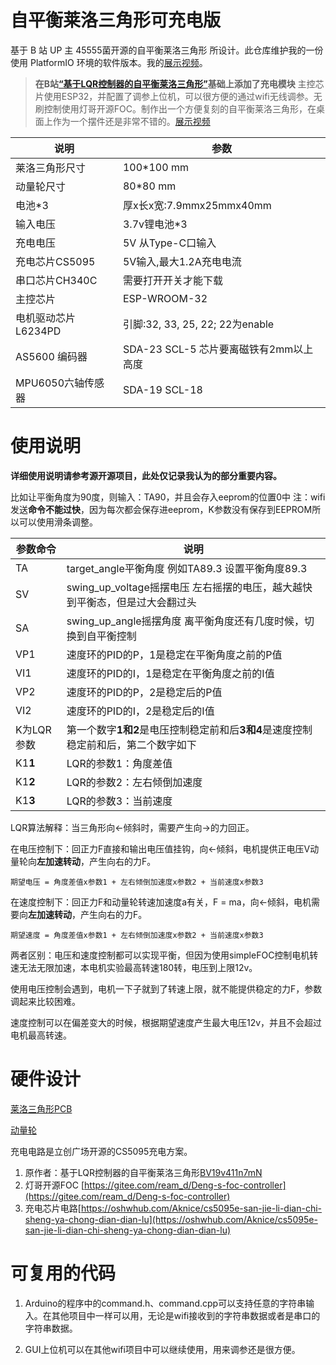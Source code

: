 # 自平衡莱洛三角形可充电版

基于 B 站 UP 主 45555菌开源的自平衡莱洛三角形 所设计。此仓库维护我的一份使用 PlatformIO 环境的软件版本。我的[展示视频](https://www.bilibili.com/video/BV14a411q7EF)。


> **在B站[“基于LQR控制器的自平衡莱洛三角形”](https://www.bilibili.com/video/BV19v411n7mN)基础上添加了充电模块**
主控芯片使用ESP32，并配置了调参上位机，可以很方便的通过wifi无线调参。无刷控制使用灯哥开源FOC。制作出一个方便复刻的自平衡莱洛三角形，在桌面上作为一个摆件还是非常不错的。[展示视频](https://www.bilibili.com/video/BV1b3411x7za)


| 说明             | 参数     |
| ---------------- |---------------------- |
| 莱洛三角形尺寸             | 100*100 mm  |
|动量轮尺寸|80*80 mm|
|电池*3 |厚x长x宽:7.9mmx25mmx40mm|
| 输入电压         | 3.7v锂电池*3|
|充电电压| 5V 从Type-C口输入|
|充电芯片CS5095|5V输入,最大1.2A充电电流|
|串口芯片CH340C|需要打开开关才能下载|
| 主控芯片             | ESP-WROOM-32           |
|电机驱动芯片L6234PD|引脚:32, 33, 25, 22; 22为enable|
|  AS5600 编码器 |SDA-23 SCL-5 芯片要离磁铁有2mm以上高度|
| MPU6050六轴传感器  | SDA-19 SCL-18         |


# 使用说明

**详细使用说明请参考源开源项目，此处仅记录我认为的部分重要内容。**

比如让平衡角度为90度，则输入：TA90，并且会存入eeprom的位置0中 注：wifi发送**命令不能过快**，因为每次都会保存进eeprom，K参数没有保存到EEPROM所以可以使用滑条调整。

|   参数命令           | 说明    |
| ---------------- |---------------------- |
| TA | target_angle平衡角度 例如TA89.3 设置平衡角度89.3| 
| SV | swing_up_voltage摇摆电压 左右摇摆的电压，越大越快到平衡态，但是过大会翻过头|
|SA|swing_up_angle摇摆角度 离平衡角度还有几度时候，切换到自平衡控制|
|VP1|速度环的PID的P，1是稳定在平衡角度之前的P值|
|VI1|速度环的PID的I，1是稳定在平衡角度之前的I值|
|VP2|速度环的PID的P，2是稳定后的P值|
|VI2|速度环的PID的I，2是稳定后的I值|
|K为LQR参数|第一个数字**1和2**是电压控制稳定前和后**3和4**是速度控制稳定前和后，第二个数字如下|
|K1**1**|LQR的参数1：角度差值|
|K1**2**|LQR的参数2：左右倾倒加速度|
|K1**3**|LQR的参数3：当前速度|

LQR算法解释：当三角形向←倾斜时，需要产生向→的力回正。

在电压控制下：回正力F直接和输出电压值挂钩，向←倾斜，电机提供正电压V动量轮向**左加速转动**，产生向右的力F。

`期望电压 = 角度差值x参数1 + 左右倾倒加速度x参数2 + 当前速度x参数3`

在速度控制下：回正力F和动量轮转速加速度a有关，F = ma，向←倾斜，电机需要向**左加速转动**，产生向右的力F。

`期望速度 = 角度差值x参数1 + 左右倾倒加速度x参数2 + 当前速度x参数3`

两者区别：电压和速度控制都可以实现平衡，但因为使用simpleFOC控制电机转速无法无限加速，本电机实验最高转速180转，电压到上限12v。

使用电压控制会遇到，电机一下子就到了转速上限，就不能提供稳定的力F，参数调起来比较困难。

速度控制可以在偏差变大的时候，根据期望速度产生最大电压12v，并且不会超过电机最高转速。
# 硬件设计

[莱洛三角形PCB](https://oshwhub.com/45coll/zi-ping-heng-di-lai-luo-san-jiao_10-10-ban-ben)

[动量轮](https://oshwhub.com/45coll/lai-luo-san-jiao-dong-liang-lun)

充电电路是立创广场开源的CS5095充电方案。
1.  原作者：基于LQR控制器的自平衡莱洛三角形[BV19v411n7mN](https://www.bilibili.com/video/BV19v411n7mN)
2.  灯哥开源FOC [https://gitee.com/ream_d/Deng-s-foc-controller](https://gitee.com/ream_d/Deng-s-foc-controller)
3.  充电芯片电路[https://oshwhub.com/Aknice/cs5095e-san-jie-li-dian-chi-sheng-ya-chong-dian-dian-lu](https://oshwhub.com/Aknice/cs5095e-san-jie-li-dian-chi-sheng-ya-chong-dian-dian-lu)

# 可复用的代码

1. Arduino的程序中的command.h、command.cpp可以支持任意的字符串输入。在其他项目中一样可以用，无论是wifi接收到的字符串数据或者是串口的字符串数据。

2. GUI上位机可以在其他wifi项目中可以继续使用，用来调参还是很方便。


